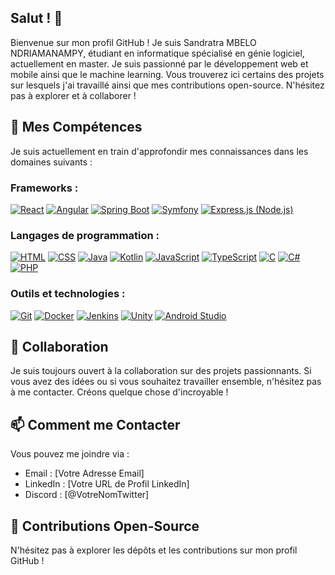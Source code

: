 <!--
**MN-Sandratra/MN-Sandratra** is a ✨ _special_ ✨ repository because its `README.md` (this file) appears on your GitHub profile.

Here are some ideas to get you started:

- 🔭 I’m currently working on ...
- 🌱 I’m currently learning ...
- 👯 I’m looking to collaborate on ...
- 🤔 I’m looking for help with ...
- 💬 Ask me about ...
- 📫 How to reach me: ...
- 😄 Pronouns: ...
- ⚡ Fun fact: ...
-->
## Salut ! 👋

Bienvenue sur mon profil GitHub ! Je suis Sandratra MBELO NDRIAMANAMPY, étudiant en informatique spécialisé en génie logiciel, actuellement en master. Je suis passionné par le développement web et mobile ainsi que le machine learning. Vous trouverez ici certains des projets sur lesquels j'ai travaillé ainsi que mes contributions open-source. N'hésitez pas à explorer et à collaborer !

## 🌱 Mes Compétences

Je suis actuellement en train d'approfondir mes connaissances dans les domaines suivants :

### Frameworks :

[![React](https://img.shields.io/badge/-React-61DAFB?logo=react&logoColor=white&style=flat-square)](https://reactjs.org/)
[![Angular](https://img.shields.io/badge/-Angular-DD0031?logo=angular&logoColor=white&style=flat-square)](https://angular.io/)
[![Spring Boot](https://img.shields.io/badge/-Spring%20Boot-6DB33F?logo=spring-boot&logoColor=white&style=flat-square)](https://spring.io/projects/spring-boot)
[![Symfony](https://img.shields.io/badge/-Symfony-000000?logo=symfony&logoColor=white&style=flat-square)](https://symfony.com/)
[![Express.js (Node.js)](https://img.shields.io/badge/-Express.js-000000?logo=express&logoColor=white&style=flat-square)](https://expressjs.com/)

### Langages de programmation :

[![HTML](https://img.shields.io/badge/-HTML-E34F26?logo=html5&logoColor=white&style=flat-square)](https://developer.mozilla.org/en-US/docs/Web/HTML)
[![CSS](https://img.shields.io/badge/-CSS-1572B6?logo=css3&logoColor=white&style=flat-square)](https://developer.mozilla.org/en-US/docs/Web/CSS)
[![Java](https://img.shields.io/badge/-Java-007396?logo=java&logoColor=white&style=flat-square)](https://www.java.com/)
[![Kotlin](https://img.shields.io/badge/-Kotlin-0095D5?logo=kotlin&logoColor=white&style=flat-square)](https://kotlinlang.org/)
[![JavaScript](https://img.shields.io/badge/-JavaScript-F7DF1E?logo=javascript&logoColor=black&style=flat-square)](https://developer.mozilla.org/en-US/docs/Web/JavaScript)
[![TypeScript](https://img.shields.io/badge/-TypeScript-3178C6?logo=typescript&logoColor=white&style=flat-square)](https://www.typescriptlang.org/)
[![C](https://img.shields.io/badge/-C-A8B9CC?logo=c&logoColor=black&style=flat-square)](https://en.cppreference.com/w/c)
[![C#](https://img.shields.io/badge/-C%23-239120?logo=c-sharp&logoColor=white&style=flat-square)](https://docs.microsoft.com/en-us/dotnet/csharp/)
[![PHP](https://img.shields.io/badge/-PHP-777BB4?logo=php&logoColor=white&style=flat-square)](https://www.php.net/)

### Outils et technologies :

[![Git](https://img.shields.io/badge/-Git-F05032?logo=git&logoColor=white&style=flat-square)](https://git-scm.com/)
[![Docker](https://img.shields.io/badge/-Docker-2496ED?logo=docker&logoColor=white&style=flat-square)](https://www.docker.com/)
[![Jenkins](https://img.shields.io/badge/-Jenkins-D24939?logo=jenkins&logoColor=white&style=flat-square)](https://www.jenkins.io/)
[![Unity](https://img.shields.io/badge/-Unity-000000?logo=unity&logoColor=white&style=flat-square)](https://unity.com/)
[![Android Studio](https://img.shields.io/badge/-Android%20Studio-3DDC84?logo=android-studio&logoColor=white&style=flat-square)](https://developer.android.com/studio/)



## 👯 Collaboration

Je suis toujours ouvert à la collaboration sur des projets passionnants. Si vous avez des idées ou si vous souhaitez travailler ensemble, n'hésitez pas à me contacter. Créons quelque chose d'incroyable !

## 📫 Comment me Contacter

Vous pouvez me joindre via :

- Email : [Votre Adresse Email]
- LinkedIn : [Votre URL de Profil LinkedIn]
- Discord : [@VotreNomTwitter]


## 🤝 Contributions Open-Source


N'hésitez pas à explorer les dépôts et les contributions sur mon profil GitHub !


